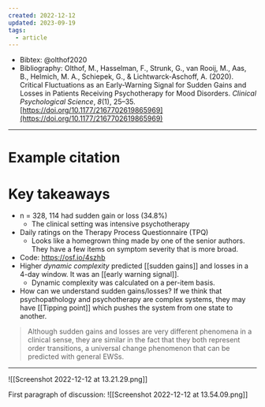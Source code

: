 ```yaml
---
created: 2022-12-12
updated: 2023-09-19
tags:
  - article
---
```


* Bibtex: @olthof2020
* Bibliography: Olthof, M., Hasselman, F., Strunk, G., van Rooij, M., Aas, B., Helmich, M. A., Schiepek, G., & Lichtwarck-Aschoff, A. (2020). Critical Fluctuations as an Early-Warning Signal for Sudden Gains and Losses in Patients Receiving Psychotherapy for Mood Disorders. _Clinical Psychological Science_, _8_(1), 25–35. [https://doi.org/10.1177/2167702619865969](https://doi.org/10.1177/2167702619865969)
---
# Example citation


# Key takeaways
* n = 328, 114 had sudden gain or loss (34.8%)
	* The clinical setting was intensive psychotherapy
* Daily ratings on the Therapy Process Questionnaire (TPQ)
	* Looks like a homegrown thing made by one of the senior authors. They have a few items on symptom severity that is more broad.
* Code: https://osf.io/4szhb
* Higher *dynamic complexity* predicted [[sudden gains]] and losses in a 4-day window. It was an [[early warning signal]].
	* Dynamic complexity was calculated on a per-item basis.
* How can we understand sudden gains/losses? If we think that psychopathology and psychotherapy are complex systems, they may have [[Tipping point]] which pushes the system from one state to another.

> Although sudden gains and losses are very different phenomena in a clinical sense, they are similar in the fact that they both represent order transitions, a universal change phenomenon that can be predicted with general EWSs.
---

![[Screenshot 2022-12-12 at 13.21.29.png]]

First paragraph of discussion:
![[Screenshot 2022-12-12 at 13.54.09.png]]